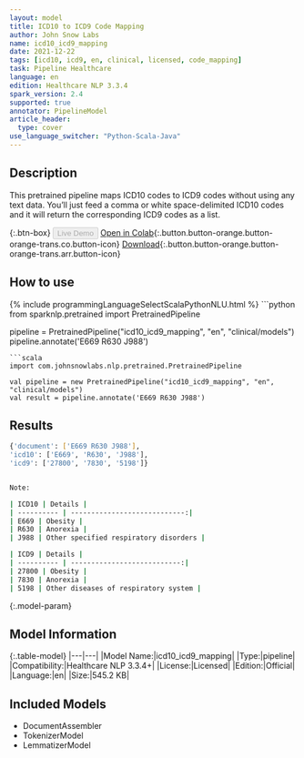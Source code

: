 ```yaml
---
layout: model
title: ICD10 to ICD9 Code Mapping
author: John Snow Labs
name: icd10_icd9_mapping
date: 2021-12-22
tags: [icd10, icd9, en, clinical, licensed, code_mapping]
task: Pipeline Healthcare
language: en
edition: Healthcare NLP 3.3.4
spark_version: 2.4
supported: true
annotator: PipelineModel
article_header:
  type: cover
use_language_switcher: "Python-Scala-Java"
---
```


## Description

This pretrained pipeline maps ICD10 codes to ICD9 codes without using any text data. You’ll just feed a comma or white space-delimited ICD10 codes and it will return the corresponding ICD9 codes as a list.

{:.btn-box}
<button class="button button-orange" disabled>Live Demo</button>
[Open in Colab](https://github.com/JohnSnowLabs/spark-nlp-workshop/blob/master/tutorials/Certification_Trainings/Healthcare/11.1.Healthcare_Code_Mapping.ipynb){:.button.button-orange.button-orange-trans.co.button-icon}
[Download](https://s3.amazonaws.com/auxdata.johnsnowlabs.com/clinical/models/icd10_icd9_mapping_en_3.3.4_2.4_1640175449509.zip){:.button.button-orange.button-orange-trans.arr.button-icon}

## How to use



<div class="tabs-box" markdown="1">
{% include programmingLanguageSelectScalaPythonNLU.html %}
```python
from sparknlp.pretrained import PretrainedPipeline

pipeline = PretrainedPipeline("icd10_icd9_mapping", "en", "clinical/models")
pipeline.annotate('E669 R630 J988')
```
```scala
import com.johnsnowlabs.nlp.pretrained.PretrainedPipeline

val pipeline = new PretrainedPipeline("icd10_icd9_mapping", "en", "clinical/models")
val result = pipeline.annotate('E669 R630 J988')
```
</div>

## Results

```bash
{'document': ['E669 R630 J988'],
'icd10': ['E669', 'R630', 'J988'],
'icd9': ['27800', '7830', '5198']}


Note:

| ICD10 | Details |
| ---------- | ----------------------------:|
| E669 | Obesity |
| R630 | Anorexia |
| J988 | Other specified respiratory disorders |

| ICD9 | Details |
| ---------- | ---------------------------:|
| 27800 | Obesity |
| 7830 | Anorexia |
| 5198 | Other diseases of respiratory system |
```

{:.model-param}
## Model Information

{:.table-model}
|---|---|
|Model Name:|icd10_icd9_mapping|
|Type:|pipeline|
|Compatibility:|Healthcare NLP 3.3.4+|
|License:|Licensed|
|Edition:|Official|
|Language:|en|
|Size:|545.2 KB|

## Included Models

- DocumentAssembler
- TokenizerModel
- LemmatizerModel